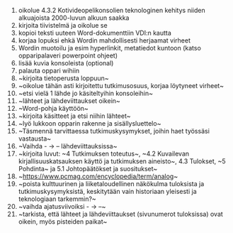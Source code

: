 1. oikolue 4.3.2 Kotivideopelikonsolien teknologinen kehitys niiden alkuajoista 2000-luvun alkuun saakka
2. kirjoita tiivistelmä ja oikolue se
3. kopioi teksti uuteen Word-dokumenttiin VDI:n kautta
4. korjaa lopuksi ehkä Wordin mahdollisesti herjaamat virheet
5. Wordin muotoilu ja esim hyperlinkit, metatiedot kuntoon (katso opparipalaveri powerpoint ohjeet)
6. lisää kuvia konsoleista (optional)
7. palauta oppari wihiin
8. ~kirjoita tietoperusta loppuun~
9. ~oikolue tähän asti kirjoitettu tutkimusosuus, korjaa löytyneet virheet~
10. ~etsi vielä 1 lähde jo käsiteltyihin konsoleihin~
11. ~lähteet ja lähdeviittaukset oikein~
12. ~Word-pohja käyttöön~
13. ~kirjoita käsitteet ja etsi niihin lähteet~
14. ~lyö lukkoon opparin rakenne ja sisällysluettelo~
15. ~Täsmennä tarvittaessa tutkimuskysymykset, joihin haet työssäsi vastausta~
16. ~Vaihda - -> –  lähdeviittauksissa~
17. ~kirjoita luvut: ~4 Tutkimuksen toteutus~, ~4.2 Kuvailevan kirjallisuuskatsauksen käyttö ja tutkimuksen aineisto~, 4.3 Tulokset, ~5 Pohdinta~ ja 5.1 Johtopäätökset ja suositukset~
18. ~https://www.pcmag.com/encyclopedia/term/analog~
19. ~poista kulttuurinen ja liiketaloudellinen näkökulma tuloksista ja tutkimuskysymyksistä, keskitytään vain historiaan yleisesti ja teknologiaan tarkemmin?~
20. ~vaihda ajatusviivoiksi - -> –~
21. ~tarkista, että lähteet ja lähdeviittaukset (sivunumerot tuloksissa) ovat oikein, myös pisteiden paikat~
